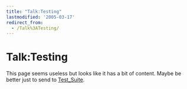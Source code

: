 ```yaml
---
title: "Talk:Testing"
lastmodified: '2005-03-17'
redirect_from:
  - /Talk%3ATesting/
---
```


Talk:Testing
============

This page seems useless but looks like it has a bit of content. Maybe be better just to send to [Test_Suite](/Test_Suite).
